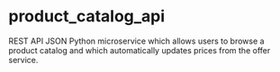 # product_catalog_api
REST API JSON Python microservice which allows users to browse a product catalog and which automatically updates prices from the offer service.
